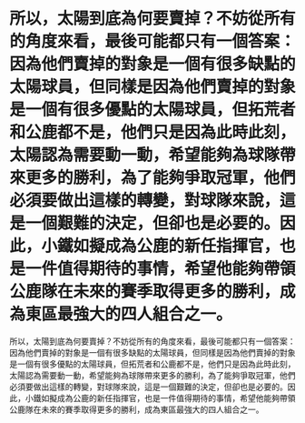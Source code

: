 #  所以，太陽到底為何要賣掉？不妨從所有的角度來看，最後可能都只有一個答案：因為他們賣掉的對象是一個有很多缺點的太陽球員，但同樣是因為他們賣掉的對象是一個有很多優點的太陽球員，但拓荒者和公鹿都不是，他們只是因為此時此刻，太陽認為需要動一動，希望能夠為球隊帶來更多的勝利，為了能夠爭取冠軍，他們必須要做出這樣的轉變，對球隊來說，這是一個艱難的決定，但卻也是必要的。因此，小鐵如擬成為公鹿的新任指揮官，也是一件值得期待的事情，希望他能夠帶領公鹿隊在未來的賽季取得更多的勝利，成為東區最強大的四人組合之一。 
  所以，太陽到底為何要賣掉？不妨從所有的角度來看，最後可能都只有一個答案：因為他們賣掉的對象是一個有很多缺點的太陽球員，但同樣是因為他們賣掉的對象是一個有很多優點的太陽球員，但拓荒者和公鹿都不是，他們只是因為此時此刻，太陽認為需要動一動，希望能夠為球隊帶來更多的勝利，為了能夠爭取冠軍，他們必須要做出這樣的轉變，對球隊來說，這是一個艱難的決定，但卻也是必要的。因此，小鐵如擬成為公鹿的新任指揮官，也是一件值得期待的事情，希望他能夠帶領公鹿隊在未來的賽季取得更多的勝利，成為東區最強大的四人組合之一。
